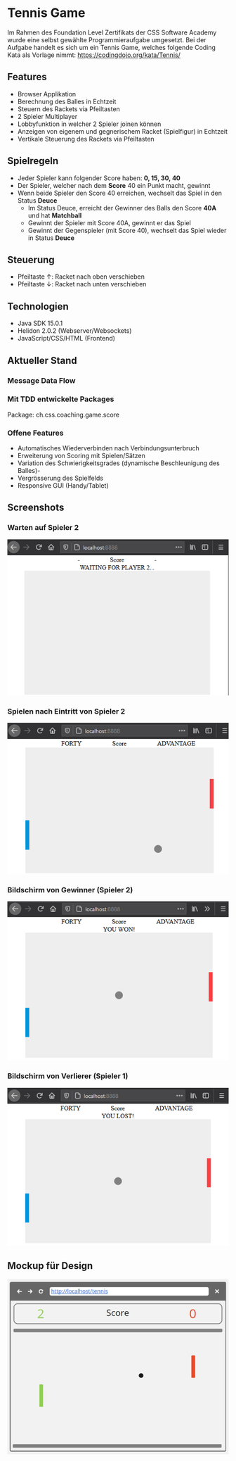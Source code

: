 # Tennis Game
Im Rahmen des Foundation Level Zertifikats der CSS Software Academy wurde eine selbst gewählte Programmieraufgabe 
umgesetzt.
Bei der Aufgabe handelt es sich um ein Tennis Game, welches folgende Coding Kata als Vorlage nimmt:
https://codingdojo.org/kata/Tennis/

## Features
- Browser Applikation
- Berechnung des Balles in Echtzeit
- Steuern des Rackets via Pfeiltasten
- 2 Spieler Multiplayer
- Lobbyfunktion in welcher 2 Spieler joinen können
- Anzeigen von eigenem und gegnerischem Racket (Spielfigur) in Echtzeit
- Vertikale Steuerung des Rackets via Pfeiltasten

## Spielregeln
- Jeder Spieler kann folgender Score haben: **0, 15, 30, 40**
- Der Spieler, welcher nach dem **Score** 40 ein Punkt macht, gewinnt
- Wenn beide Spieler den Score 40 erreichen, wechselt das Spiel in den Status **Deuce**
  - Im Status Deuce, erreicht der Gewinner des Balls den Score **40A** und hat **Matchball**
  - Gewinnt der Spieler mit Score 40A, gewinnt er das Spiel
  - Gewinnt der Gegenspieler (mit Score 40), wechselt das Spiel wieder in Status **Deuce**

## Steuerung
- Pfeiltaste ↑: Racket nach oben verschieben
- Pfeiltaste ↓: Racket nach unten verschieben

## Technologien
- Java SDK 15.0.1
- Helidon 2.0.2 (Webserver/Websockets)
- JavaScript/CSS/HTML (Frontend)

## Aktueller Stand

### Message Data Flow


### Mit TDD entwickelte Packages
Package: ch.css.coaching.game.score

### Offene Features
- Automatisches Wiederverbinden nach Verbindungsunterbruch
- Erweiterung von Scoring mit Spielen/Sätzen
- Variation des Schwierigkeitsgrades (dynamische Beschleunigung des Balles)- 
- Vergrösserung des Spielfelds
- Responsive GUI (Handy/Tablet)


## Screenshots
### Warten auf Spieler 2
![](images/Waiting.png)

### Spielen nach Eintritt von Spieler 2
![](images/Playing.png)

### Bildschirm von Gewinner (Spieler 2)
![](images/Winning.png)

### Bildschirm von Verlierer (Spieler 1) 
![](images/Losing.png)

## Mockup für Design
![](images/Mockup.jpg)





